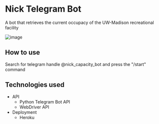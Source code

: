 # Nick Telegram Bot
 
A bot that retrieves the current occupacy of the UW-Madison recreational facility 
 
![image](https://user-images.githubusercontent.com/80232795/124508513-b915a080-dd95-11eb-8d72-4d7bfb2b6d4a.png)

## How to use

Search for telegram handle @nick_capacity_bot and press the "/start" command

## Technologies used

- API
  - Python Telegram Bot API
  - WebDriver API
- Deployment 
  - Heroku 
